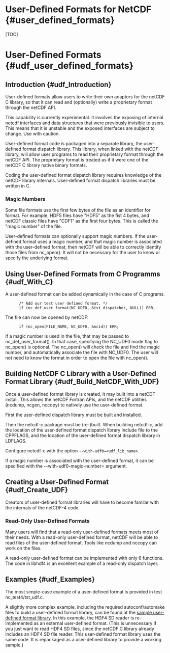 User-Defined Formats for NetCDF {#user_defined_formats}
===============================

[TOC]

User-Defined Formats {#udf_user_defined_formats}
=====================================

## Introduction {#udf_Introduction}

User-defined formats allow users to write their own adaptors for the
netCDF C library, so that it can read and (optionally) write a
proprietary format through the netCDF API.

This capability is currently experimental. It involves the exposing of internal
netcdf interfaces and data structures that were previously invisible to users.
This means that it is unstable and the exposed interfaces are subject to change.
Use with caution.

User-defined format code is packaged into a separate library, the
user-defined format dispatch library. This library, when linked with
the netCDF library, will allow user programs to read their proprietary
format through the netCDF API. The proprietary format is treated as if
it were one of the netCDF C library native binary formats.

Coding the user-defined format dispatch library requires knowledge of
the netCDF library internals. User-defined format dispatch libraries
must be written in C.

### Magic Numbers

Some file formats use the first few bytes of the file as an identifier
for format. For example, HDF5 files have "HDF5" as the fist 4 bytes,
and netCDF classic files have "CDF1" as the first four bytes. This is
called the "magic number" of the file.

User-defined formats can optionally support magic numbers. If the
user-defined format uses a magic number, and that magic number is
associated with the user-defined format, then netCDF will be able to
correctly identify those files from nc_open(). It will not be
necessary for the user to know or specify the underlying format.

## Using User-Defined Formats from C Programms {#udf_With_C}

A user-defined format can be added dynamically in the case of C programs.

```
      /* Add our test user defined format. */
      if (nc_def_user_format(NC_UDF0, &tst_dispatcher, NULL)) ERR;
```

The file can now be opened by netCDF:

```
      if (nc_open(FILE_NAME, NC_UDF0, &ncid)) ERR;
```

If a magic number is used in the file, that may be passed to
nc_def_user_format(). In that case, specifying the NC_UDF0 mode flag
to nc_open() is optional. The nc_open() will check the file and find
the magic number, and automatically associate the file with
NC_UDF0. The user will not need to know the format in order to open
the file with nc_open().

## Building NetCDF C Library with a User-Defined Format Library {#udf_Build_NetCDF_With_UDF}

Once a user-defined format library is created, it may built into a
netCDF install. This allows the netCDF Fortran APIs, and the netCDF
utilities (ncdump, ncgen, nccopy) to natively use the user-defined
format.

First the user-defined dispatch library must be built and installed.

Then the netcdf-c package must be (re-)built. When building netcdf-c,
add the location of the user-defined format dispatch library include
file to the CPPFLAGS, and the location of the user-defined format
dispatch library in LDFLAGS.

Configure netcdf-c with the option ````--with-udf0=<udf_lib_name>````.

If a magic number is associated with the user-defined format, it can
be specified with the --with-udf0-magic-number= argument.

## Creating a User-Defined Format {#udf_Create_UDF}

Creators of user-defined format libraries will have to become familar
with the internals of the netCDF-4 code.

### Read-Only User-Defined Formats

Many users will find that a read-only user-defined formats meets most
of their needs. With a read-only user-defined format, netCDF will be
able to read files of the user-defined format. Tools like ncdump and
nccopy can work on the files.

A read-only user-defined format can be implemented with only 6
functions. The code in libhdf4 is an excellent example of a read-only
dispatch layer.

## Examples {#udf_Examples}

The most simple-case example of a user-defined format is provided in
test nc_test4/tst_udf.c.

A slightly more complex example, including the required
autoconf/automake files to build a user-defined format library, can be
found at the [sample user-defined format
library](https://github.com/NOAA-GSD/sample-netcdf-dispatch). In this
example, the HDF4 SD reader is re-implemented as an external
user-defined format. (This is unnecessary if you just want to read
HDF4 SD files, since the netCDF C library already includes an HDF4 SD
file reader. This user-defined format library uses the same code. It
is repackaged as a user-defined library to provide a working sample.)
